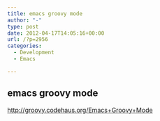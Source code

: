 ```yaml
---
title: emacs groovy mode
author: "-"
type: post
date: 2012-04-17T14:05:16+00:00
url: /?p=2956
categories:
  - Development
  - Emacs

---
```

## emacs groovy mode
<http://groovy.codehaus.org/Emacs+Groovy+Mode>